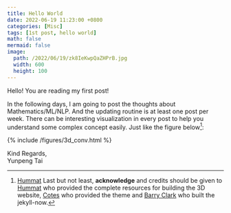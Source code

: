 ```yaml
---
title: Hello World
date: 2022-06-19 11:23:00 +0800
categories: [Misc]
tags: [1st post, hello world]
math: false
mermaid: false
image:
  path: /2022/06/19/zk8IeKwpQaZHPrB.jpg
  width: 600
  height: 100
---
```


Hello! You are reading my first post! 

In the following days, I am going to post the thoughts about Mathematics/ML/NLP. And the updating routine is at least one post per week. There can be interesting visualization in every post to help you understand some complex concept easily. Just like the figure below[^1]:

{% include /figures/3d_conv.html %}

[^1]: [Hummat](https://github.com/hummattest)
Last but not least, <b>acknowledge</b> and credits should be given to [Hummat](https://github.com/hummat) who provided the complete resources for building the 3D website, [Cotes](https://github.com/cotes2020) who provided the theme and [Barry Clark](https://github.com/barryclark/jekyll-now) who built the jekyll-now. 

Kind Regards,<br>
Yunpeng Tai


